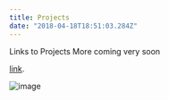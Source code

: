 ```yaml
---
title: Projects
date: "2018-04-18T18:51:03.284Z"
---
```


Links to Projects
More coming very soon

[link](http://link).


![image](./image.jpg)